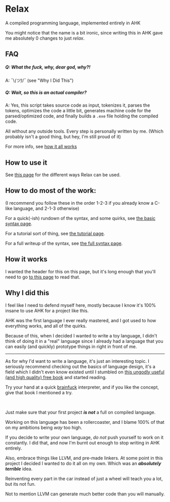 # Relax
A compiled programming language, implemented entirely in AHK

You might notice that the name is a bit ironic, since writing this in AHK gave me absolutely 0 changes to just *relax*.

## FAQ
##### Q: What the fuck, why, dear god, why?!

A: ¯\\_(ツ)_/¯ (see "Why I Did This")

##### Q: Wait, so this is an actual compiler?

A: Yes, this script takes source code as input, tokenizes it, parses the tokens, optimizes the code a little bit, generates machine code for the parsed/optimized code, and finally builds a `.exe` file holding the compiled code.

All without any outside tools. Every step is personally written by me. (Which probably isn't a good thing, but hey, I'm still proud of it)

For more info, see [how it all works](how-it-works)

## How to use it
See [this page](how-to-use-it) for the different ways Relax can be used.

## How to do most of the work:
(I recommend you follow these in the order 1-2-3 if you already know a C-like language, and 2-1-3 otherwise)

For a quick(-ish) rundown of the syntax, and some quirks, see [the basic syntax page](basic-syntax.md).

For a tutorial sort of thing, see [the tutorial page](tutorial.md).

For a full writeup of the syntax, see [the full syntax page](full-syntax.md).

## How it works

I wanted the header for this on this page, but it's long enough that you'll need to go [to this page](how-it-works) to read that.

## Why I did this

I feel like I need to defend myself here, mostly because I know it's 100% insane to use AHK for a project like this.

AHK was the first language I ever really mastered, and I got used to how everything works, and all of the quirks. 

Because of this, when I decided I wanted to write a toy language, I didn't think of doing it in a "real" language since I already had a language that you can easily (and quickly) prototype things in right in front of me.

---

As for why I'd want to write a language, it's just an interesting topic. I seriously recommend checking out the basics of language design, it's a field which I didn't even know existed until I stumbled on [this ungodly useful (and high quality) free book](https://www.craftinginterpreters.com/) and started reading.

Try your hand at a quick [brainfuck](https://en.wikipedia.org/wiki/Brainfuck) interpreter, and if you like the concept, give that book I mentioned a try.

<br/>

Just make sure that your first project ***is not*** a full on compiled language.

Working on this language has been a rollercoaster, and I blame 100% of that on my ambitions being *way* too high.

If you decide to write your own language, *do not* push yourself to work on it constantly. I did that, and now I'm burnt out enough to stop writing in AHK entirely.

Also, embrace things like LLVM, and pre-made linkers. At some point in this project I decided I wanted to do it all on my own. Which was an ***absolutely terrible*** idea.

Reinventing every part in the car instead of just a wheel will teach you a lot, but its not fun.

Not to mention LLVM can generate much better code than you will manually.
